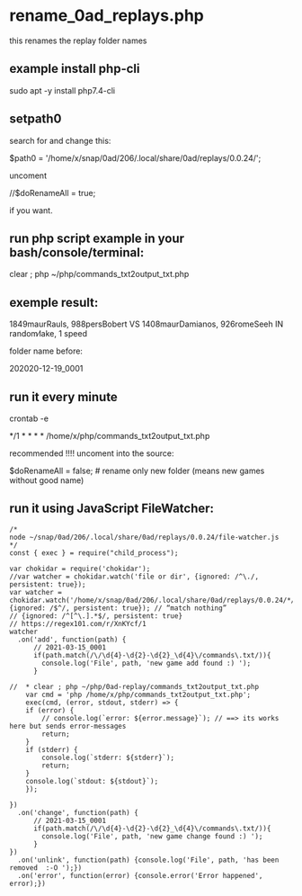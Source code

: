 # rename_0ad_replays.php
this renames the replay folder names

## example install php-cli

sudo apt -y install php7.4-cli

## setpath0

search for and change this:

$path0 = '/home/x/snap/0ad/206/.local/share/0ad/replays/0.0.24/';

uncoment 

//$doRenameAll = true;

if you want.

## run php script example in your bash/console/terminal:

 clear ; php ~/php/commands_txt2output_txt.php


## exemple result:

1849maurRauls, 988persBobert VS 1408maurDamianos, 926romeSeeh IN random∕lake, 1 speed

folder name before:

202020-12-19_0001

## run it every minute

crontab -e

*/1 * * * * /home/x/php/commands_txt2output_txt.php 

recommended !!!! uncoment into the source:

$doRenameAll = false; # rename only new folder (means new games without good name)

## run it using JavaScript FileWatcher:

```
/*
node ~/snap/0ad/206/.local/share/0ad/replays/0.0.24/file-watcher.js
*/
const { exec } = require("child_process");

var chokidar = require('chokidar');
//var watcher = chokidar.watch('file or dir', {ignored: /^\./, persistent: true});
var watcher = chokidar.watch('/home/x/snap/0ad/206/.local/share/0ad/replays/0.0.24/*/commands.txt',{ignored: /$^/, persistent: true}); // “match nothing”
// {ignored: /^[^\.].*$/, persistent: true}
// https://regex101.com/r/XnKYcf/1
watcher
  .on('add', function(path) {
      // 2021-03-15_0001
      if(path.match(/\/\d{4}-\d{2}-\d{2}_\d{4}\/commands\.txt/)){
        console.log('File', path, 'new game add found :) ');
      }
      
//  * clear ; php ~/php/0ad-replay/commands_txt2output_txt.php
    var cmd = 'php /home/x/php/commands_txt2output_txt.php';
    exec(cmd, (error, stdout, stderr) => {
    if (error) {
        // console.log(`error: ${error.message}`); // ==> its works here but sends error-messages
        return;
    }
    if (stderr) {
        console.log(`stderr: ${stderr}`);
        return;
    }
    console.log(`stdout: ${stdout}`);
    });
      
})
  .on('change', function(path) {
      // 2021-03-15_0001
      if(path.match(/\/\d{4}-\d{2}-\d{2}_\d{4}\/commands\.txt/)){
        console.log('File', path, 'new game change found :) ');
      }
})
  .on('unlink', function(path) {console.log('File', path, 'has been removed  :-O ');})
  .on('error', function(error) {console.error('Error happened', error);})
  
```
